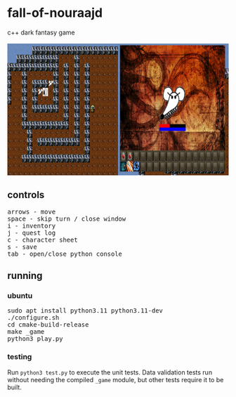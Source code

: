 # fall-of-nouraajd
c++ dark fantasy game
<br/><br/>
<img src="./screenshots/maze.png" width="50%" height="300"><img src="./screenshots/fight.png" width="50%" height="300">
## controls
<pre>
arrows - move
space - skip turn / close window
i - inventory
j - quest log
c - character sheet
s - save
tab - open/close python console
</pre>
## running
### ubuntu
<pre>
sudo apt install python3.11 python3.11-dev
./configure.sh
cd cmake-build-release
make _game
python3 play.py
</pre>
### testing
Run `python3 test.py` to execute the unit tests. Data validation tests run without
needing the compiled `_game` module, but other tests require it to be built.
